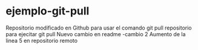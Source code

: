 # ejemplo-git-pull
Repositorio modificado en Github para usar el comando git pull
repositorio para ejecitar git pull
Nuevo cambio en readme -cambio 2
Aumento de la linea 5 en repositorio remoto
